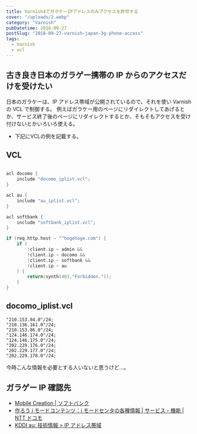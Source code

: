 ```yaml
---
title: Varnish4でガラケーIPアドレスのみアクセスを許可する
cover: "/uploads/2.webp"
category: "Varnish"
pubDatetime: 2018-09-27
postSlug: "2018-09-27-varnish-japan-3g-phone-access"
tags:
  - Varnish
  - vcl
---
```


## 古き良き日本のガラゲー携帯の IP からのアクセスだけを受けたい

日本のガラケーは、IP アドレス帯域が公開されているので、それを使い Varnish の VCL で制御する。
例えばガラケー用のページにリダイレクトしてあげるとか、サービス終了後のページにリダイレクトするとか、そもそもアクセスを受け付けないとかいろいろ使える。

- 下記にVCLの例を記載する。

## VCL

```c

acl docomo {
    include "docomo_iplist.vcl";
}

acl au {
    include "au_iplist.vcl";
}

acl softbank {
    include "softbank_iplist.vcl";
}

if (req.http.host ~ "^hogehoge.com") {
    if (
        !client.ip ~ admin &&
        !client.ip ~ docomo &&
        !client.ip ~ softbank &&
        !client.ip ~ au
    ) {
        return(synth(403,"Forbidden."));
    }
}
```

## docomo_iplist.vcl

```docomo_iplist.vcl
"210.153.84.0"/24;
"210.136.161.0"/24;
"210.153.86.0"/24;
"124.146.174.0"/24;
"124.146.175.0"/24;
"202.229.176.0"/24;
"202.229.177.0"/24;
"202.229.178.0"/24;
```

今時こんな情報を必要とする人いないと思うけど…。

## ガラゲー IP 確認先

- [Mobile Creation | ソフトバンク ](<[http://creation.mb.softbank.jp/mc/tech/tech_web/web_ipaddress.html](http://creation.mb.softbank.jp/mc/tech/tech_web/web_ipaddress.html)>)
- [作ろう i モードコンテンツ：i モードセンタの各種情報 | サービス・機能 | NTT ドコモ ](<[https://www.nttdocomo.co.jp/service/developer/make/content/ip/](https://www.nttdocomo.co.jp/service/developer/make/content/ip/)>)
- [KDDI au: 技術情報 > IP アドレス帯域 ](<[http://www.au.kddi.com/ezfactory/tec/spec/ezsava_ip.html](http://www.au.kddi.com/ezfactory/tec/spec/ezsava_ip.html)>)
